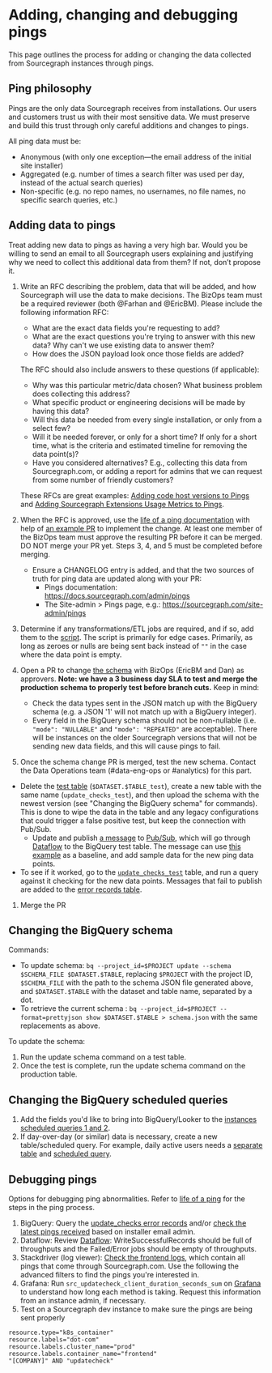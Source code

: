 # Adding, changing and debugging pings

This page outlines the process for adding or changing the data collected from Sourcegraph instances through pings.

## Ping philosophy

Pings are the only data Sourcegraph receives from installations. Our users and customers trust us with their most sensitive data. We must preserve and build this trust through only careful additions and changes to pings.

All ping data must be:

- Anonymous (with only one exception—the email address of the initial site installer)
- Aggregated (e.g. number of times a search filter was used per day, instead of the actual search queries)
- Non-specific (e.g. no repo names, no usernames, no file names, no specific search queries, etc.)

## Adding data to pings

Treat adding new data to pings as having a very high bar. Would you be willing to send an email to all Sourcegraph users explaining and justifying why we need to collect this additional data from them? If not, don’t propose it.

1. Write an RFC describing the problem, data that will be added, and how Sourcegraph will use the data to make decisions. The BizOps team must be a required reviewer (both @Farhan and @EricBM). Please include the following information RFC:
    - What are the exact data fields you're requesting to add?
    - What are the exact questions you're trying to answer with this new
    data? Why can't we use existing data to answer them?
    - How does the JSON payload look once those fields are added?
    
    The RFC should also include answers to these questions (if applicable):

    - Why was this particular metric/data chosen? What business problem does  collecting this address?
    - What specific product or engineering decisions will be made by having  this data?
    - Will this data be needed from every single installation, or only from a  select few?
    - Will it be needed forever, or only for a short time? If only for a  short time, what is the criteria and estimated timeline for removing the  data point(s)?
    - Have you considered alternatives? E.g., collecting this data from Sourcegraph.com, or adding a report for admins that we can request from some number of friendly customers?    

    These RFCs are great examples: [Adding code host versions to Pings](https://docs.google.com/document/d/1Z68vV1SvCmRW5Hz5v4SkI8oUW4pgLmq5199RmLYToeU/edit#heading=h.trqab8y0kufp) and [Adding Sourcegraph Extensions Usage Metrics to Pings](https://docs.google.com/document/d/1HKgwTyG-IcRM81xLAmussWV4EdK95uy7GjKFIG8vgU4/edit#heading=h.trqab8y0kufp).
1. When the RFC is approved, use the [life of a ping documentation](https://docs.sourcegraph.com/dev/background-information/architecture/life-of-a-ping) with help of [an example PR](https://github.com/sourcegraph/sourcegraph/pull/15389) to implement the change. At least one member of the BizOps team must approve the resulting PR before it can be merged. DO NOT merge your PR yet. Steps 3, 4, and 5 must be completed before merging.
    - Ensure a CHANGELOG entry is added, and that the two sources of truth for ping data are updated along with your PR:
      - Pings documentation: https://docs.sourcegraph.com/admin/pings
      - The Site-admin > Pings page, e.g.: https://sourcegraph.com/site-admin/pings
1. Determine if any transformations/ETL jobs are required, and if so, add them to the [script](https://github.com/sourcegraph/analytics/blob/master/BigQuery%20Schemas/transform.js). The script is primarily for edge cases. Primarily,  as long as zeroes or nulls are being sent back instead of `""` in the case where the data point is empty.
1. Open a PR to change [the schema](https://github.com/sourcegraph/analytics/blob/master/BigQuery%20Schemas/sourcegraph_analytics.update_checks_schema.json) with BizOps (EricBM and Dan) as approvers. **Note: we have a 3 business day SLA to test and merge the production schema to properly test before branch cuts.** Keep in mind:
	- Check the data types sent in the JSON match up with the BigQuery schema (e.g. a JSON '1' will not match up with a BigQuery integer).
	- Every field in the BigQuery schema should not be non-nullable (i.e. `"mode": "NULLABLE"` and `"mode": "REPEATED"` are acceptable). There will be instances on the older Sourcegraph versions that will not be sending new data fields, and this will cause pings to fail.
1. Once the schema change PR is merged, test the new schema. Contact the Data Operations team (#data-eng-ops or #analytics) for this part.
  - Delete the [test table](https://console.cloud.google.com/bigquery?utm_source=bqui&utm_medium=link&utm_campaign=classic&project=telligentsourcegraph&ws=&p=telligentsourcegraph&d=sourcegraph_analytics&t=update_checks_test&page=table) (`$DATASET.$TABLE_test`), create a new table with the same name (`update_checks_test`), and then upload the schema with the newest version (see "Changing the BigQuery schema" for commands). This is done to wipe the data in the table and any legacy configurations that could trigger a false positive test, but keep the connection with Pub/Sub.
	- Update and publish [a message](https://github.com/sourcegraph/analytics/blob/master/BigQuery%20Schemas/pubsub_message.json) to [Pub/Sub](https://console.cloud.google.com/cloudpubsub/topic/detail/server-update-checks-test?project=telligentsourcegraph), which will go through [Dataflow](https://console.cloud.google.com/dataflow/jobs/us-central1/2020-02-28_09_44_54-15810172927534693373?project=telligentsourcegraph&organizationId=1006954638239) to the BigQuery test table. The message can use [this example](https://github.com/sourcegraph/analytics/blob/master/BigQuery%20Schemas/pubsub_message) as a baseline, and add sample data for the new ping data points.
  - To see if it worked, go to the [`update_checks_test`](https://console.cloud.google.com/bigquery?utm_source=bqui&utm_medium=link&utm_campaign=classic&project=telligentsourcegraph&ws=&p=telligentsourcegraph&d=sourcegraph_analytics&t=update_checks_test&page=table) table, and run a query against it checking for the new data points. Messages that fail to publish are added to the [error records table](https://console.cloud.google.com/bigquery?utm_source=bqui&utm_medium=link&utm_campaign=classic&project=telligentsourcegraph&ws=&p=telligentsourcegraph&d=sourcegraph_analytics&t=update_checks_test_error_records&page=table).
1. Merge the PR

## Changing the BigQuery schema

Commands:

- To update schema: `bq --project_id=$PROJECT update --schema $SCHEMA_FILE $DATASET.$TABLE`, replacing `$PROJECT` with the project ID, `$SCHEMA_FILE` with the path to the schema JSON file generated above, and `$DATASET.$TABLE` with the dataset and table name, separated by a dot.
- To retrieve the current schema : `bq --project_id=$PROJECT --format=prettyjson show $DATASET.$TABLE > schema.json` with the same replacements as above.

To update the schema:
1. Run the update schema command on a test table.
2. Once the test is complete, run the update schema command on the production table.

## Changing the BigQuery scheduled queries

1. Add the fields you'd like to bring into BigQuery/Looker to the [instances scheduled queries 1 and 2](https://bigquery.cloud.google.com/scheduledqueries/telligentsourcegraph). 
2. If day-over-day (or similar) data is necessary, create a new table/scheduled query. For example, daily active users needs a [separate table](https://bigquery.cloud.google.com/table/telligentsourcegraph:sourcegraph_analytics.server_daily_usage) and [scheduled query](https://bigquery.cloud.google.com/scheduledqueries/telligentsourcegraph/location/us/runs/5c51773a-0000-2fc8-bf1f-089e08266748).

## Debugging pings

Options for debugging ping abnormalities. Refer to [life of a ping](https://docs.sourcegraph.com/dev/background-information/architecture/life-of-a-ping) for the steps in the ping process.

1. BigQuery: Query the [update_checks error records](https://console.cloud.google.com/bigquery?sq=839055276916:62219ea9d95d4a49880e661318f419ba) and/or [check the latest pings received](https://console.cloud.google.com/bigquery?sq=839055276916:3c6a5282e66a4f0fac1b958305d7b197) based on installer email admin. 
1. Dataflow: Review [Dataflow](https://console.cloud.google.com/dataflow/jobs/us-central1/2020-02-05_10_31_47-13247700157778222556?project=telligentsourcegraph&organizationId=1006954638239): WriteSuccessfulRecords should be full of throughputs and the Failed/Error jobs should be empty of throughputs. 
1. Stackdriver (log viewer): [Check the frontend logs](https://console.cloud.google.com/logs/viewer?project=sourcegraph-dev&minLogLevel=0&expandAll=false&customFacets=&limitCustomFacetWidth=true&interval=PT1H&resource=k8s_container%2Fcluster_name%2Fdot-com%2Fnamespace_name%2Fprod%2Fcontainer_name%2Ffrontend), which contain all pings that come through Sourcegraph.com. Use the following the advanced filters to find the pings you're interested in.
1. Grafana: Run `src_updatecheck_client_duration_seconds_sum` on [Grafana](https://sourcegraph.com/-/debug/grafana/explore?orgId=1&left=%5B%22now-1h%22,%22now%22,%22Prometheus%22,%7B%7D,%7B%22ui%22:%5Btrue,true,true,%22none%22%5D%7D%5D) to understand how long each method is taking. Request this information from an instance admin, if necessary.
1. Test on a Sourcegraph dev instance to make sure the pings are being sent properly

```
resource.type="k8s_container"
resource.labels="dot-com"
resource.labels.cluster_name="prod"
resource.labels.container_name="frontend"
"[COMPANY]" AND "updatecheck"
```
